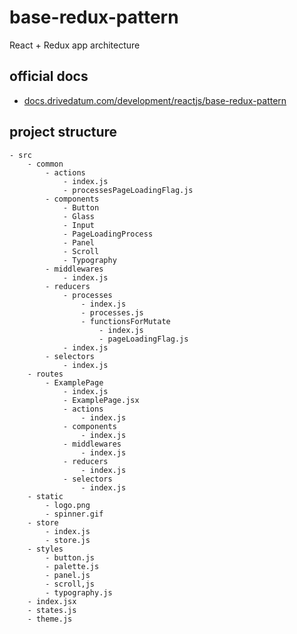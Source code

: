# base-redux-pattern
React + Redux app architecture

## official docs
 - <a href="//docs.drivedatum.com/development/reactjs/base-redux-pattern">docs.drivedatum.com/development/reactjs/base-redux-pattern</a>

## project structure
    - src
        - common
            - actions
                - index.js
                - processesPageLoadingFlag.js
            - components
                - Button
                - Glass
                - Input
                - PageLoadingProcess
                - Panel
                - Scroll
                - Typography
            - middlewares
                - index.js
            - reducers
                - processes
                    - index.js
                    - processes.js
                    - functionsForMutate
                        - index.js
                        - pageLoadingFlag.js
                - index.js
            - selectors
                - index.js
        - routes
            - ExamplePage
                - index.js
                - ExamplePage.jsx
                - actions
                    - index.js
                - components
                    - index.js
                - middlewares
                    - index.js
                - reducers
                    - index.js
                - selectors
                    - index.js
        - static
            - logo.png
            - spinner.gif
        - store
            - index.js
            - store.js
        - styles
            - button.js
            - palette.js
            - panel.js
            - scroll,js
            - typography.js
        - index.jsx
        - states.js
        - theme.js